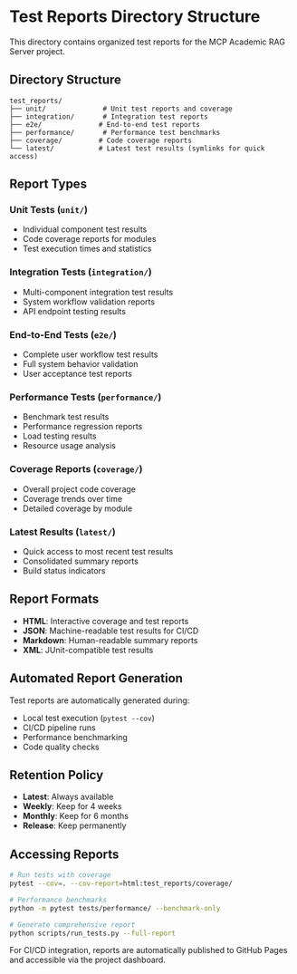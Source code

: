 # Test Reports Directory Structure

This directory contains organized test reports for the MCP Academic RAG Server project.

## Directory Structure

```
test_reports/
├── unit/              # Unit test reports and coverage
├── integration/       # Integration test reports
├── e2e/              # End-to-end test reports
├── performance/       # Performance test benchmarks
├── coverage/         # Code coverage reports
└── latest/           # Latest test results (symlinks for quick access)
```

## Report Types

### Unit Tests (`unit/`)
- Individual component test results
- Code coverage reports for modules
- Test execution times and statistics

### Integration Tests (`integration/`)
- Multi-component integration test results
- System workflow validation reports
- API endpoint testing results

### End-to-End Tests (`e2e/`)
- Complete user workflow test results
- Full system behavior validation
- User acceptance test reports

### Performance Tests (`performance/`)
- Benchmark test results
- Performance regression reports
- Load testing results
- Resource usage analysis

### Coverage Reports (`coverage/`)
- Overall project code coverage
- Coverage trends over time
- Detailed coverage by module

### Latest Results (`latest/`)
- Quick access to most recent test results
- Consolidated summary reports
- Build status indicators

## Report Formats

- **HTML**: Interactive coverage and test reports
- **JSON**: Machine-readable test results for CI/CD
- **Markdown**: Human-readable summary reports
- **XML**: JUnit-compatible test results

## Automated Report Generation

Test reports are automatically generated during:
- Local test execution (`pytest --cov`)
- CI/CD pipeline runs
- Performance benchmarking
- Code quality checks

## Retention Policy

- **Latest**: Always available
- **Weekly**: Keep for 4 weeks
- **Monthly**: Keep for 6 months
- **Release**: Keep permanently

## Accessing Reports

```bash
# Run tests with coverage
pytest --cov=. --cov-report=html:test_reports/coverage/

# Performance benchmarks
python -m pytest tests/performance/ --benchmark-only

# Generate comprehensive report
python scripts/run_tests.py --full-report
```

For CI/CD integration, reports are automatically published to GitHub Pages and accessible via the project dashboard.